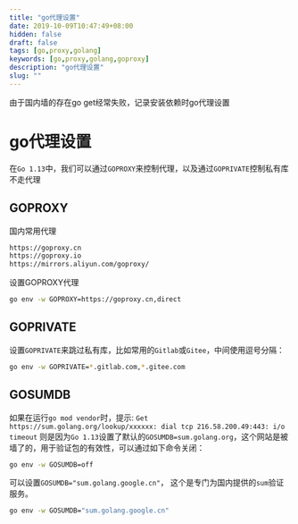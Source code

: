 ```yaml
---
title: "go代理设置"
date: 2019-10-09T10:47:49+08:00
hidden: false
draft: false
tags: [go,proxy,golang]
keywords: [go,proxy,golang,goproxy]
description: "go代理设置"
slug: ""
---
```


由于国内墙的存在go get经常失败，记录安装依赖时go代理设置
<!--more-->

# go代理设置

在`Go 1.13`中，我们可以通过`GOPROXY`来控制代理，以及通过`GOPRIVATE`控制私有库不走代理

## GOPROXY

国内常用代理
```txt
https://goproxy.cn
https://goproxy.io
https://mirrors.aliyun.com/goproxy/
```

设置GOPROXY代理
```bash
go env -w GOPROXY=https://goproxy.cn,direct
```

## GOPRIVATE

设置`GOPRIVATE`来跳过私有库，比如常用的`Gitlab`或`Gitee`，中间使用逗号分隔：
```bash
go env -w GOPRIVATE=*.gitlab.com,*.gitee.com
```

## GOSUMDB

如果在运行`go mod vendor`时，提示:
`Get https://sum.golang.org/lookup/xxxxxx: dial tcp 216.58.200.49:443: i/o timeout`
则是因为`Go 1.13`设置了默认的`GOSUMDB=sum.golang.org`，这个网站是被墙了的，用于验证包的有效性，可以通过如下命令关闭：
```bash
go env -w GOSUMDB=off
```
可以设置`GOSUMDB="sum.golang.google.cn"`， 这个是专门为国内提供的`sum`验证服务。
```bash
go env -w GOSUMDB="sum.golang.google.cn"
```
